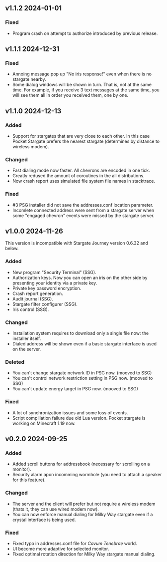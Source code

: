 ## v1.1.2 2024-01-01

### Fixed
- Program crash on attempt to authorize introduced by previous release.

## v1.1.1 2024-12-31

### Fixed
- Annoing message pop up "No iris response!" even when there is no stargate nearby.
- Some dialog windows will be shown in turn. That is, not at the same time. For example, if you receive 3 text messages at the same time, you will see them all in order you received them, one by one.

## v1.1.0 2024-12-13

### Added
- Support for stargates that are very close to each other. In this case Pocket Stargate prefers the nearest stargate (determines by distance to wireless modem).

### Changed
- Fast dialing mode now faster. All chevrons are encoded in one tick.
- Greatly redused the amount of coroutines in the all distributions.
- Now crash report uses simulated file system file names in stacktrace.

### Fixed
- #3 PSG installer did not save the addresses.conf location parameter.
- Incomlete connected address were sent from a stargate server when some "engaged chevron" events were missed by the stargate server.

## v1.0.0 2024-11-26

This version is incompatible with Stargate Journey version 0.6.32 and below.

### Added
- New program "Security Terminal" (SSG).
- Authorization keys. Now you can open an iris on the other side by presenting your identity via a private key.
- Private key password encryption.
- Crash report generation.
- Audit journal (SSG).
- Stargate filter configurer (SSG).
- Iris control (SSG).

### Changed
- Installation system requires to download only a single file now: the installer itself.
- Dialed address will be shown even if a basic stargate interface is used on the server.

### Deleted
- You can't change stargate network ID in PSG now. (mooved to SSG)
- You can't control network restriction setting in PSG now. (mooved to SSG)
- You can't update energy target in PSG now. (mooved to SSG)

### Fixed
- A lot of synchronization issues and some loss of events.
- Script compillation failure due old Lua version. Pocket stargate is working on Minecraft 1.19 now.

## v0.2.0 2024-09-25

### Added
- Added scroll buttons for addressbook (necessary for scrolling on a monitor).
- Security alarm apon incomming wormhole (you need to attach a speaker for this feature).

### Changed
- The server and the client will prefer but not require a wireless modem (thats it, they can use wired modem now).
- You can now enforce manual dialing for Milky Way stargate even if a crystal interface is being used.

### Fixed
- Fixed typo in addresses.conf file for *Cavum Tenebrae* world.
- UI become more adaptive for selected monitor.
- Fixed optimal rotation direction for Milky Way stargate manual dialing.
